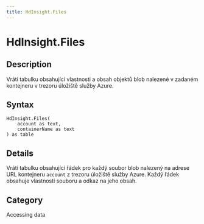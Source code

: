 ```yaml
---
title: HdInsight.Files
---
```


# HdInsight.Files


## Description

Vrátí tabulku obsahující vlastnosti a obsah objektů blob nalezené v zadaném kontejneru v trezoru úložiště služby Azure.


## Syntax

```powerquery
HdInsight.Files(
    account as text,
    containerName as text
) as table
```


## Details

Vrátí tabulku obsahující řádek pro každý soubor blob nalezený na adrese URL kontejneru <code>account</code> z trezoru úložiště služby Azure. Každý řádek obsahuje vlastnosti souboru a odkaz na jeho obsah.



## Category
Accessing data
